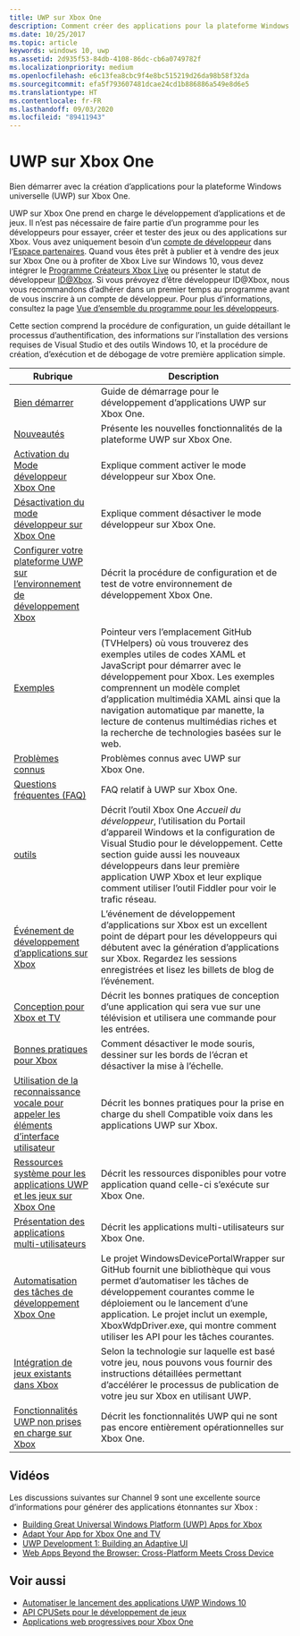 ```yaml
---
title: UWP sur Xbox One
description: Comment créer des applications pour la plateforme Windows universelle (UWP) sur Xbox One.
ms.date: 10/25/2017
ms.topic: article
keywords: windows 10, uwp
ms.assetid: 2d935f53-84db-4108-86dc-cb6a0749782f
ms.localizationpriority: medium
ms.openlocfilehash: e6c13fea8cbc9f4e8bc515219d26da98b58f32da
ms.sourcegitcommit: efa5f793607481dcae24cd1b886886a549e8d6e5
ms.translationtype: HT
ms.contentlocale: fr-FR
ms.lasthandoff: 09/03/2020
ms.locfileid: "89411943"
---
```

# <a name="uwp-on-xbox-one"></a>UWP sur Xbox One

Bien démarrer avec la création d’applications pour la plateforme Windows universelle (UWP) sur Xbox One.

UWP sur Xbox One prend en charge le développement d’applications et de jeux. Il n’est pas nécessaire de faire partie d’un programme pour les développeurs pour essayer, créer et tester des jeux ou des applications sur Xbox. Vous avez uniquement besoin d’un [compte de développeur](https://developer.microsoft.com/store/register) dans l’[Espace partenaires](https://partner.microsoft.com/dashboard). Quand vous êtes prêt à publier et à vendre des jeux sur Xbox One ou à profiter de Xbox Live sur Windows 10, vous devez intégrer le [Programme Créateurs Xbox Live](https://developer.microsoft.com/games/xbox/xboxlive/creator) ou présenter le statut de développeur [ID@Xbox](https://www.xbox.com/Developers/id). Si vous prévoyez d’être développeur ID@Xbox, nous vous recommandons d’adhérer dans un premier temps au programme avant de vous inscrire à un compte de développeur. Pour plus d’informations, consultez la page [Vue d’ensemble du programme pour les développeurs](/gaming/xbox-live/developer-program-overview).

Cette section comprend la procédure de configuration, un guide détaillant le processus d’authentification, des informations sur l’installation des versions requises de Visual Studio et des outils Windows 10, et la procédure de création, d’exécution et de débogage de votre première application simple. 

| Rubrique      | Description |
|------------|-------------|
|[Bien démarrer](getting-started.md)| Guide de démarrage pour le développement d’applications UWP sur Xbox One. |
|[Nouveautés](whats-new.md)| Présente les nouvelles fonctionnalités de la plateforme UWP sur Xbox One. |
|[Activation du Mode développeur Xbox One](devkit-activation.md)| Explique comment activer le mode développeur sur Xbox One. |
|[Désactivation du mode développeur sur Xbox One](devkit-deactivation.md)| Explique comment désactiver le mode développeur sur Xbox One. |
|[Configurer votre plateforme UWP sur l’environnement de développement Xbox](development-environment-setup.md)| Décrit la procédure de configuration et de test de votre environnement de développement Xbox One. |
|[Exemples](samples.md)| Pointeur vers l’emplacement GitHub (TVHelpers) où vous trouverez des exemples utiles de codes XAML et JavaScript pour démarrer avec le développement pour Xbox. Les exemples comprennent un modèle complet d’application multimédia XAML ainsi que la navigation automatique par manette, la lecture de contenus multimédias riches et la recherche de technologies basées sur le web. |
|[Problèmes connus](known-issues.md)| Problèmes connus avec UWP sur Xbox One. |
|[Questions fréquentes (FAQ)](frequently-asked-questions.md)| FAQ relatif à UWP sur Xbox One. |
|[outils](introduction-to-xbox-tools.md)| Décrit l’outil Xbox One _Accueil du développeur_, l’utilisation du Portail d’appareil Windows et la configuration de Visual Studio pour le développement. Cette section guide aussi les nouveaux développeurs dans leur première application UWP Xbox et leur explique comment utiliser l’outil Fiddler pour voir le trafic réseau. |
|[Événement de développement d’applications sur Xbox](https://developer.microsoft.com/windows/projects/campaigns/app-dev-on-xbox-event) | L’événement de développement d’applications sur Xbox est un excellent point de départ pour les développeurs qui débutent avec la génération d’applications sur Xbox. Regardez les sessions enregistrées et lisez les billets de blog de l’événement. |
|[Conception pour Xbox et TV](../design/devices/designing-for-tv.md)| Décrit les bonnes pratiques de conception d’une application qui sera vue sur une télévision et utilisera une commande pour les entrées. |
|[Bonnes pratiques pour Xbox](tailoring-for-xbox.md)| Comment désactiver le mode souris, dessiner sur les bords de l’écran et désactiver la mise à l’échelle. |
|[Utilisation de la reconnaissance vocale pour appeler les éléments d’interface utilisateur](ves-on-xbox.md)| Décrit les bonnes pratiques pour la prise en charge du shell Compatible voix dans les applications UWP sur Xbox. |
|[Ressources système pour les applications UWP et les jeux sur Xbox One](system-resource-allocation.md)| Décrit les ressources disponibles pour votre application quand celle-ci s’exécute sur Xbox One. |
|[Présentation des applications multi-utilisateurs](multi-user-applications.md)| Décrit les applications multi-utilisateurs sur Xbox One. |
|[Automatisation des tâches de développement Xbox One](https://github.com/Microsoft/WindowsDevicePortalWrapper/tree/v0.9.4) | Le projet WindowsDevicePortalWrapper sur GitHub fournit une bibliothèque qui vous permet d’automatiser les tâches de développement courantes comme le déploiement ou le lancement d’une application. Le projet inclut un exemple, XboxWdpDriver.exe, qui montre comment utiliser les API pour les tâches courantes. |
|[Intégration de jeux existants dans Xbox](development-lanes-landing.md)|Selon la technologie sur laquelle est basé votre jeu, nous pouvons vous fournir des instructions détaillées permettant d’accélérer le processus de publication de votre jeu sur Xbox en utilisant UWP.|
|[Fonctionnalités UWP non prises en charge sur Xbox](/uwp/extension-sdks/uwp-limitations-on-xbox)|  Décrit les fonctionnalités UWP qui ne sont pas encore entièrement opérationnelles sur Xbox One.|

## <a name="videos"></a>Vidéos

Les discussions suivantes sur Channel 9 sont une excellente source d’informations pour générer des applications étonnantes sur Xbox :

* [Building Great Universal Windows Platform (UWP) Apps for Xbox](https://channel9.msdn.com/Events/Build/2016/B883)
* [Adapt Your App for Xbox One and TV](https://channel9.msdn.com/Events/Build/2016/T651-R1)
* [UWP Development 1: Building an Adaptive UI](https://channel9.msdn.com/Events/Build/2016/L724-R1)
* [Web Apps Beyond the Browser: Cross-Platform Meets Cross Device](https://channel9.msdn.com/Events/Build/2016/B888)

## <a name="see-also"></a>Voir aussi

- [Automatiser le lancement des applications UWP Windows 10](automate-launching-uwp-apps.md)
- [API CPUSets pour le développement de jeux](cpusets-games.md)
- [Applications web progressives pour Xbox One](/microsoft-edge/progressive-web-apps/xbox-considerations)